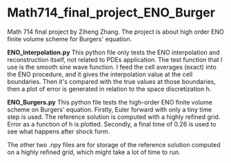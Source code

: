 # Math714_final_project_ENO_Burger
Math 714 final project by Ziheng Zhang. The project is about high order ENO finite volume scheme for Burgers' equation. 


**ENO_Interpolation.py**
This python file only tests the ENO interpolation and reconstruction itself, not related to PDEs application. The test function that I use is the smooth sine wave function. I feed the cell averages (exact) into the ENO procedure, and it gives the interpolation value at the cell boundaries. Then it's compared with the true values at those boundaries, then a plot of error is generated in relation to the space discretization h. 

**ENO_Burgers.py**
This python file tests the high-order ENO finite volume scheme on Burgers' equation. Firstly, Euler forward with only a tiny time step is used. The reference solution is computed with a highly refined grid. Error as a function of h is plotted. Secondly, a final time of 0.26 is used to see what happens after shock form. 

The other two .npy files are for storage of the reference solution computed on a highly refined grid, which might take a lot of time to run.
